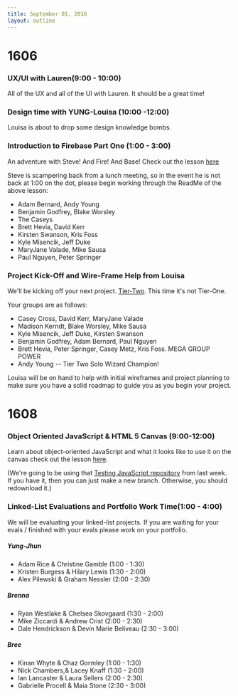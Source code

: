 ```yaml
---
title: September 01, 2016
layout: outline
---
```

# 1606

### UX/UI with Lauren(9:00 - 10:00)

All of the UX and all of the UI with Lauren. It should be a great time!

### Design time with YUNG-Louisa (10:00 -12:00)

Louisa is about to drop some design knowledge bombs.

### Introduction to Firebase Part One (1:00 - 3:00)

An adventure with Steve! And Fire! And Base! Check out the lesson [here](https://github.com/turingschool-examples/snippet-sampler/blob/master/README.md)

Steve is scampering back from a lunch meeting, so in the event he is not back at 1:00 on the dot, please begin working through the ReadMe of the above lesson:

* Adam Bernard, Andy Young
* Benjamin Godfrey, Blake Worsley
* The Caseys
* Brett Hevia, David Kerr
* Kirsten Swanson, Kris Foss
* Kyle Misencik, Jeff Duke
* MaryJane Valade, Mike Sausa
* Paul Nguyen, Peter Springer


### Project Kick-Off and Wire-Frame Help from Louisa

We'll be kicking off your next project. [Tier-Two](http://frontend.turing.io/projects/tier-two.html). This time it's not Tier-One.

Your groups are as follows:

* Casey Cross, David Kerr, MaryJane Valade
* Madison Kerndt, Blake Worsley, Mike Sausa
* Kyle Misencik, Jeff Duke, Kirsten Swanson
* Benjamin Godfrey, Adam Bernard, Paul Nguyen
* Brett Hevia, Peter Springer, Casey Metz, Kris Foss. MEGA GROUP POWER
* Andy Young -- Tier Two Solo Wizard Champion!

Louisa will be on hand to help with initial wireframes and project planning to make sure you have a solid roadmap to guide you as you begin your project.

# 1608

### Object Oriented JavaScript & HTML 5 Canvas (9:00-12:00)

Learn about object-oriented JavaScript and what it looks like to use it on the canvas check out the lesson [here](https://github.com/mdn/advanced-js-fundamentals-ck/blob/gh-pages/tutorials/03-object-oriented-javascript/03-canvas-and-object-oriented-javascript.md).

(We're going to be using that [Testing JavaScript repository][tjs] from last week. If you have it, then you can just make a new branch. Otherwise, you should redownload it.)

[tjs]: https://github.com/turingschool-examples/testing-javascript

### Linked-List Evaluations and Portfolio Work Time(1:00 - 4:00)

We will be evaluating your linked-list projects. If you are waiting for your evals / finished with your evals please work on your portfolio.


##### Yung-Jhun

* Adam Rice & Christine Gamble (1:00 - 1:30)
* Kristen Burgess & Hilary Lewis (1:30 - 2:00)
* Alex Pilewski & Graham Nessler (2:00 - 2:30)

##### Brenna

* Ryan Westlake & Chelsea Skovgaard (1:30 - 2:00)
* Mike Ziccardi & Andrew Crist (2:00 - 2:30)
* Dale Hendrickson & Devin Marie Beliveau (2:30 - 3:00)

##### Bree

* Kinan Whyte & Chaz Gormley (1:00 - 1:30)
* Nick Chambers,& Lacey Knaff (1:30 - 2:00)
* Ian Lancaster & Laura Sellers  (2:00 - 2:30)
* Gabrielle Procell & Maia Stone (2:30 - 3:00)
